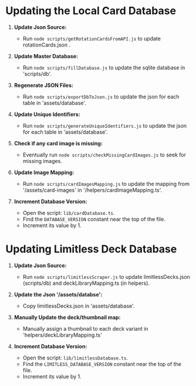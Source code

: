 # Updating the Local Card Database

1.  **Update Json Source:**

    - Run `node scripts/getRotationCardsFromAPI.js` to update rotationCards.json .

2.  **Update Master Database:**

    - Run `node scripts/fillDatabase.js` to update the sqlite database in  
      'scripts/db'.

3.  **Regenerate JSON Files:**

    - Run `node scripts/exportDbToJson.js` to update the json for each table in 'assets/database'.

4.  **Update Unique Identifiers:**

    - Run `node scripts/generateUniqueIdentifiers.js` to update the json for each table in 'assets/database'.

5.  **Check if any card image is missing:**

    - Eventually run `node scripts/checkMissingCardImages.js` to seek for missing images.

6.  **Update Image Mapping:**

    - Run `node scripts/cardImagesMapping.js` to update the mapping from '/assets/card-images' in
      '/helpers/cardImageMapping.ts'.

7.  **Increment Database Version:**

    - Open the script: `lib/cardDatabase.ts`.
    - Find the `DATABASE_VERSION` constant near the top of the file.
    - Increment its value by 1.

# Updating Limitless Deck Database

1.  **Update Json Source:**

    - Run `node scripts/limitlessScraper.js` to update limitlessDecks.json (scripts/db) and deckLibraryMapping.ts (in
      helpers).

2.  **Update the Json '/assets/databse':**

    - Copy limitlessDecks.json in 'assets/database'.

3.  **Manually Update the deck/thumbnail map:**

    - Manually assign a thumbnail to each deck variant in 'helpers/deckLibraryMapping.ts'

4.  **Increment Database Version:**

    - Open the script: `lib/limitlessDatabase.ts`.
    - Find the `LIMITLESS_DATABASE_VERSION` constant near the top of the file.
    - Increment its value by 1.
